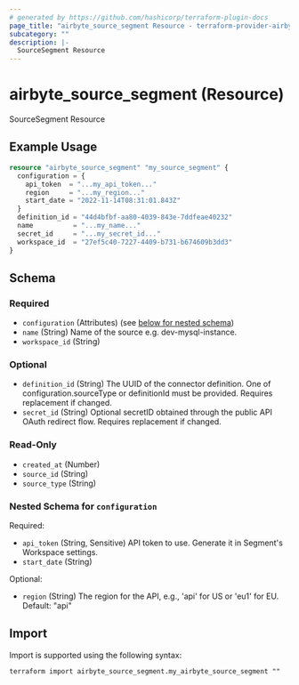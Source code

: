 ```yaml
---
# generated by https://github.com/hashicorp/terraform-plugin-docs
page_title: "airbyte_source_segment Resource - terraform-provider-airbyte"
subcategory: ""
description: |-
  SourceSegment Resource
---
```


# airbyte_source_segment (Resource)

SourceSegment Resource

## Example Usage

```terraform
resource "airbyte_source_segment" "my_source_segment" {
  configuration = {
    api_token  = "...my_api_token..."
    region     = "...my_region..."
    start_date = "2022-11-14T08:31:01.843Z"
  }
  definition_id = "44d4bfbf-aa80-4039-843e-7ddfeae40232"
  name          = "...my_name..."
  secret_id     = "...my_secret_id..."
  workspace_id  = "27ef5c40-7227-4409-b731-b674609b3dd3"
}
```

<!-- schema generated by tfplugindocs -->
## Schema

### Required

- `configuration` (Attributes) (see [below for nested schema](#nestedatt--configuration))
- `name` (String) Name of the source e.g. dev-mysql-instance.
- `workspace_id` (String)

### Optional

- `definition_id` (String) The UUID of the connector definition. One of configuration.sourceType or definitionId must be provided. Requires replacement if changed.
- `secret_id` (String) Optional secretID obtained through the public API OAuth redirect flow. Requires replacement if changed.

### Read-Only

- `created_at` (Number)
- `source_id` (String)
- `source_type` (String)

<a id="nestedatt--configuration"></a>
### Nested Schema for `configuration`

Required:

- `api_token` (String, Sensitive) API token to use. Generate it in Segment's Workspace settings.
- `start_date` (String)

Optional:

- `region` (String) The region for the API, e.g., 'api' for US or 'eu1' for EU. Default: "api"

## Import

Import is supported using the following syntax:

```shell
terraform import airbyte_source_segment.my_airbyte_source_segment ""
```
